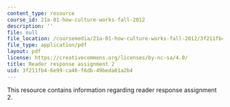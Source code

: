 ```yaml
---
content_type: resource
course_id: 21a-01-how-culture-works-fall-2012
description: ''
file: null
file_location: /coursemedia/21a-01-how-culture-works-fall-2012/3f211fb46e99ca46f6db49beda01a2b4_MIT21A_01F12_assignment_2.pdf
file_type: application/pdf
layout: pdf
license: https://creativecommons.org/licenses/by-nc-sa/4.0/
title: Reader response assignment 2
uid: 3f211fb4-6e99-ca46-f6db-49beda01a2b4
---
```

This resource contains information regarding reader response assignment 2.